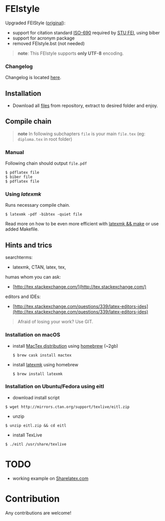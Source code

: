 # FEIstyle
Upgraded FEIStyle ([original](http://www.uim.elf.stuba.sk/kaivt/Predmety/Sablony)):

 - support for citation standard [ISO-690](https://github.com/michal-h21/biblatex-iso690) required by [STU FEI](http://www.fei.stuba.sk/sk/kniznica-fei/vzory-bibliografickych-odkazov-a-citovanie.html?page_id=1756), using biber
 - support for acronym package
 - removed FEIstyle.bst (not needed)
 
>**note**: This FEIstyle supports **only UTF-8** encoding.

### Changelog

Changelog is located [here](https://github.com/Kyslik/FEIStyle/blob/master/CHANGELOG.md).

## Installation
 - Download all [files](https://github.com/Kyslik/FEIStyle/archive/master.zip) from repository, extract to desired folder and enjoy.
 
## Compile chain

>**note** In following subchapters `file` is your main `file.tex` (eg: `diploma.tex` in root folder)

### Manual

Following chain should output `file.pdf`

```
$ pdflatex file
$ biber file
$ pdflatex file
```

### Using *latexmk*
Runs necessary compile chain.

```
$ latexmk -pdf -bibtex -quiet file
```

Read more on how to be even more efficient with [latexmk && make](https://drewsilcock.co.uk/using-make-and-latexmk) or use added Makefile.

   
## Hints and trics

searchterms:

 - latexmk, CTAN, latex, tex, 
 
humas whom you can ask: 

 - [http://tex.stackexchange.com/](http://tex.stackexchange.com/)
 
editors and IDEs:

 - [http://tex.stackexchange.com/questions/339/latex-editors-ides](http://tex.stackexchange.com/questions/339/latex-editors-ides)
 
>Afraid of losing your work? Use GIT.
 
### Installation on macOS

 - install [MacTex distribution](https://tug.org/mactex/) using [homebrew](http://brew.sh/index.html) (~2gb)

    ```
    $ brew cask install mactex
    ```

 - install [latexmk](https://www.ctan.org/pkg/latexmk/?lang=en) using homebrew
 
   ```
   $ brew install latexmk
   ```

### Installation on Ubuntu/Fedora using eitl
- download install script
```
$ wget http://mirrors.ctan.org/support/texlive/eitl.zip
```
- unzip
```
$ unzip eitl.zip && cd eitl
```
- install TexLive
```
$ ./eitl /usr/share/texlive
```

# TODO

 - working example on [Sharelatex.com](https://www.sharelatex.com)

# Contribution

Any contributions are welcome!

